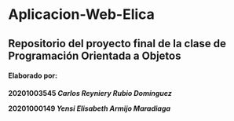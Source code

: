 # Aplicacion-Web-Elica

## Repositorio del proyecto final de la clase de Programación Orientada a Objetos

#### Elaborado por:

**20201003545 *Carlos Reyniery Rubio Domínguez***

**20201000149 *Yensi Elisabeth Armijo Maradiaga***
